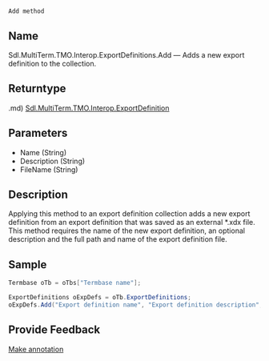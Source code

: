 

# 
    Add method




## Name

Sdl.MultiTerm.TMO.Interop.ExportDefinitions.Add —          Adds a new export definition to the collection.



## Returntype
.md)
[Sdl.MultiTerm.TMO.Interop.ExportDefinition](Sdl.MultiTerm.TMO.Interop.ExportDefinition.md)



## Parameters

* Name (String)
* Description (String)
* FileName (String)




## Description



Applying this method to an export definition collection adds a new export definition from an export definition that was saved as an external \*.xdx file. This method requires the name of the new export definition, an optional description and the full path and name of the export definition file.



## Sample


```cs
Termbase oTb = oTbs["Termbase name"];

ExportDefinitions oExpDefs = oTb.ExportDefinitions;
oExpDefs.Add("Export definition name", "Export definition description", "c:\\temp\\exp_def.xdx");
```



## Provide Feedback

[Make annotation](mailto:sdk-feedback@sdl.com&amp;subject=Reference%20for%20Sdl.MultiTerm.TMO.Interop.ExportDefinitions.Add)

